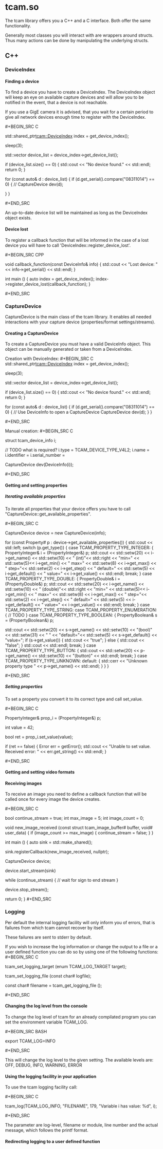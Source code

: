 
# tcam.so

The tcam library offers you a C++ and a C interface.
Both offer the same functionality.

Generally most classes you will interact with are wrappers around structs.
Thus many actions can be done by manipulating the underlying structs.

## C++

### DeviceIndex

#### Finding a device

To find a device you have to create a DeviceIndex.
The DeviceIndex object will keep an eye on available capture devices and
will allow you to be notified in the event, that a device is not reachable.

If you use a GigE camera it is advised, that you wait for a certain period to
give all network devices enough time to register with the DeviceIndex.

#+BEGIN_SRC C

std::shared_ptr<tcam::DeviceIndex> index = get_device_index();

sleep(3);

std::vector<DeviceInfo> device_list = device_index->get_device_list();

if (device_list.size() == 0)
{
std::cout << "No device found." << std::endl;
return 0;
}

for (const auto& d : device_list)
{
if (d.get_serial().compare("08311014") == 0)
{
// CaptureDevice dev(d);

}
}

#+END_SRC

An up-to-date device list will be maintained as long as the DeviceIndex
object exists.

#### Device lost

To register a callback function that will be informed in the case of a lost
device you will have to call 'DeviceIndex::register_device_lost'.

#+BEGIN_SRC CPP

void callback_function(const DeviceInfo& info)
{
std::cout << "Lost device: " << info->get_serial() << std::endl;
}

int main ()
{
auto index = get_device_index();
index->register_device_lost(callback_function);
}

#+END_SRC

### CaptureDevice

CaptureDevice is the main class of the tcam library. It enables all needed
interactions with your capture device (properties/format settings/streams).

#### Creating a CaptureDevice

To create a CaptureDevice you must have a valid DeviceInfo object. This
object can be manually generated or taken from a DeviceIndex.

Creation with DeviceIndex:
#+BEGIN_SRC C
std::shared_ptr<tcam::DeviceIndex> index = get_device_index();

sleep(3);

std::vector<DeviceInfo> device_list = device_index->get_device_list();

if (device_list.size() == 0)
{
std::cout << "No device found." << std::endl;
return 0;
}

for (const auto& d : device_list)
{
if (d.get_serial().compare("08311014") == 0)
{
// Use DeviceInfo to open a CaptureDevice
CaptureDevice dev(d);
}
}


#+END_SRC

Manual creation:
#+BEGIN_SRC C

struct tcam_device_info i;

// TODO what is required?
i.type = TCAM_DEVICE_TYPE_V4L2;
i.name =
i.identifier =
i.serial_number =

CaptureDevice dev(DeviceInfo(i));



#+END_SRC

#### Getting and setting properties

##### Iterating available properties

To iterate all properties that your device offers you have to call
"CaptureDevice::get_available_properties".

#+BEGIN_SRC C

CaptureDevice device = new CaptureDevice(info);

for (const Property# p : device->get_available_properties())
{
std::cout << std::left;
switch (p.get_type())
{
case TCAM_PROPERTY_TYPE_INTEGER:
{
PropertyInteger& i = (PropertyInteger&) p;
std::cout << std::setw(20) << i->get_name()
<< std::setw(10) << " (int)"<< std::right
<< "min=" << std::setw(5)<< i->get_min()
<< " max=" << std::setw(8) << i->get_max()
<< " step="<< std::setw(2)  << i->get_step()
<< " default=" << std::setw(5) << i->get_default()
<< " value=" << i->get_value()
<< std::endl;
break;
}
case TCAM_PROPERTY_TYPE_DOUBLE:
{
PropertyDouble& i = (PropertyDouble&) p;
std::cout << std::setw(20) << i->get_name()
<< std::setw(10) << " (double)"<< std::right
<< "min=" << std::setw(5)<< i->get_min()
<< " max=" << std::setw(8) << i->get_max()
<< " step="<< std::setw(2)  << i->get_step()
<< " default=" << std::setw(5) << i->get_default()
<< " value=" << i->get_value()
<< std::endl;
break;
}
case TCAM_PROPERTY_TYPE_STRING:
case TCAM_PROPERTY_ENUMERATION:
{
// TODO
}
case TCAM_PROPERTY_TYPE_BOOLEAN:
{
PropertyBoolean& s = (PropertyBoolean&) p;

std::cout << std::setw(20) << s->get_name()
<< std::setw(10) << "(bool)"
<< std::setw(31) << " "
<< "default="<< std::setw(5) << s->get_default()
<< "value=";
if (s->get_value())
{
std::cout << "true";
}
else
{
std::cout << "false";
}
std::cout << std::endl;
break;
}
case TCAM_PROPERTY_TYPE_BUTTON:
{
std::cout << std::setw(20) << p->get_name()
<< std::setw(10) << "(button)"
<< std::endl;
break;
}
case TCAM_PROPERTY_TYPE_UNKNOWN:
default:
{
std::cerr << "Unknown property type " << p->get_name() << std::endl;
}
}
}

#+END_SRC

##### Setting properties

To set a property you convert it to its correct type and call set_value.

#+BEGIN_SRC C

PropertyInteger& prop_i = (PropertyInteger&) p;

int value = 42;

bool ret = prop_i.set_value(value);

if (ret == false)
{
Error err = getError();
std::cout << "Unable to set value. Received error: " << err.get_string() << std::endl;
}

#+END_SRC


#### Getting and setting video formats



#### Receiving images

To receive an image you need to define a callback function that will be
called once for every image the device creates.

#+BEGIN_SRC C

bool continue_stream = true;
int max_image = 5;
int image_count = 0;

void new_image_received (const struct tcam_image_buffer# buffer, void# user_data)
{
if (image_count >= max_image)
{
continue_stream = false;
}
}

int main ()
{
auto sink = std::make_shared<ImageSink>();

sink.registerCallback(new_image_received, nullptr);

CaptureDevice device;

device.start_stream(sink)

while (continue_stream)
{
// wait for sign to end stream
}

device.stop_stream();

return 0;
}
#+END_SRC

### Logging

Per default the internal logging facility will only inform you of errors,
that is failures from which tcam cannot recover by itself.

These failures are sent to stderr by default.

If you wish to increase the log information or change the output to
a file or a user defined function you can do so by using one of the
following functions:
#+BEGIN_SRC C

tcam_set_logging_target (enum TCAM_LOG_TARGET target);

tcam_set_logging_file (const char# logfile);

const char# filename = tcam_get_logging_file ();

#+END_SRC

#### Changing the log level from the console

To change the log level of tcam for an already compilated program you can
set the environment variable TCAM_LOG.

#+BEGIN_SRC BASH

export TCAM_LOG=INFO

#+END_SRC

This will change the log level to the given setting. The available levels
are:
OFF, DEBUG, INFO, WARNING, ERROR

#### Using the logging facility in your application

To use the tcam logging facility call:

#+BEGIN_SRC C

tcam_log(TCAM_LOG_INFO, "FILENAME", 179, "Variable i has value: %d", i);

#+END_SRC

The parameter are log-level, filename or module, line number and the actual
message, which follows the printf format.

#### Redirecting logging to a user defined function
